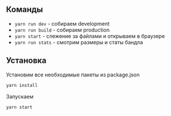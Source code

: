 ## Команды

- `yarn run dev` - собираем development
- `yarn run build` - собираем production
- `yarn start` - слежение за файлами и открываем в браузере
- `yarn run stats` - смотрим размеры и статы бандла

## Установка

Установим все необходимые пакеты из package.json

```bash
yarn install
```

Запускаем

```bash
yarn start
```
